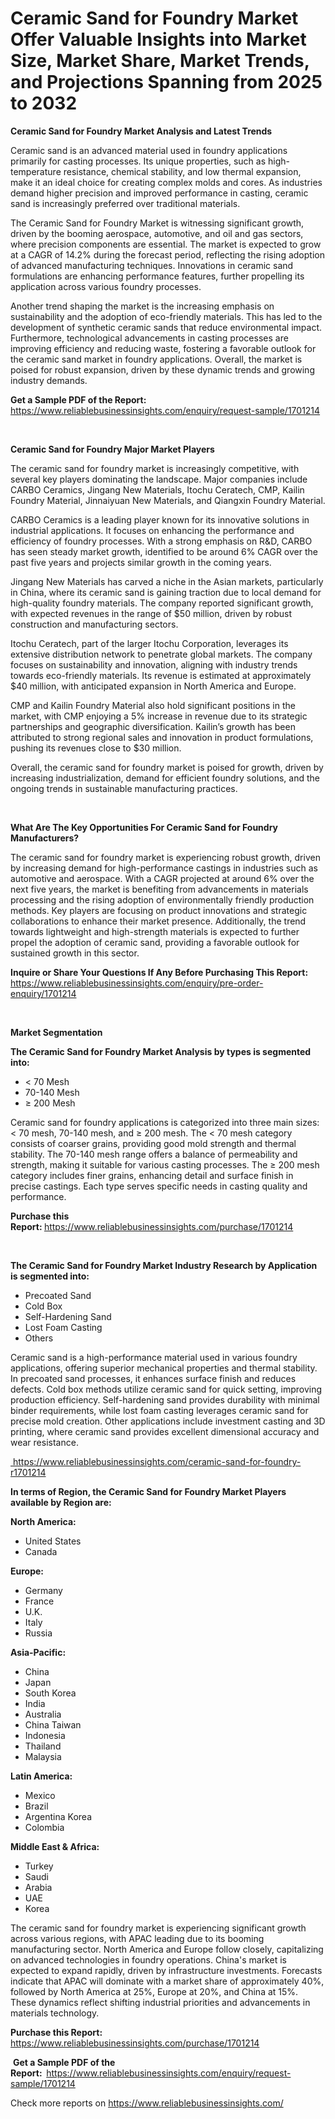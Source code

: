 <p><h1>Ceramic Sand for Foundry Market Offer Valuable Insights into Market Size, Market Share, Market Trends, and Projections Spanning from 2025 to 2032</h1></p><p><strong>Ceramic Sand for Foundry Market Analysis and Latest Trends</strong></p>
<p><p>Ceramic sand is an advanced material used in foundry applications primarily for casting processes. Its unique properties, such as high-temperature resistance, chemical stability, and low thermal expansion, make it an ideal choice for creating complex molds and cores. As industries demand higher precision and improved performance in casting, ceramic sand is increasingly preferred over traditional materials.</p><p>The Ceramic Sand for Foundry Market is witnessing significant growth, driven by the booming aerospace, automotive, and oil and gas sectors, where precision components are essential. The market is expected to grow at a CAGR of 14.2% during the forecast period, reflecting the rising adoption of advanced manufacturing techniques. Innovations in ceramic sand formulations are enhancing performance features, further propelling its application across various foundry processes.</p><p>Another trend shaping the market is the increasing emphasis on sustainability and the adoption of eco-friendly materials. This has led to the development of synthetic ceramic sands that reduce environmental impact. Furthermore, technological advancements in casting processes are improving efficiency and reducing waste, fostering a favorable outlook for the ceramic sand market in foundry applications. Overall, the market is poised for robust expansion, driven by these dynamic trends and growing industry demands.</p></p>
<p><strong>Get a Sample PDF of the Report:&nbsp;</strong> <a href="https://www.reliablebusinessinsights.com/enquiry/request-sample/1701214?utm_campaign=2960&utm_medium=2&utm_source=Github&utm_content=ia&utm_term=27032025&utm_id=ceramic-sand-for-foundry">https://www.reliablebusinessinsights.com/enquiry/request-sample/1701214</a></p>
<p>&nbsp;</p>
<p><strong>Ceramic Sand for Foundry Major Market Players</strong></p>
<p><p>The ceramic sand for foundry market is increasingly competitive, with several key players dominating the landscape. Major companies include CARBO Ceramics, Jingang New Materials, Itochu Ceratech, CMP, Kailin Foundry Material, Jinnaiyuan New Materials, and Qiangxin Foundry Material.</p><p>CARBO Ceramics is a leading player known for its innovative solutions in industrial applications. It focuses on enhancing the performance and efficiency of foundry processes. With a strong emphasis on R&D, CARBO has seen steady market growth, identified to be around 6% CAGR over the past five years and projects similar growth in the coming years.</p><p>Jingang New Materials has carved a niche in the Asian markets, particularly in China, where its ceramic sand is gaining traction due to local demand for high-quality foundry materials. The company reported significant growth, with expected revenues in the range of $50 million, driven by robust construction and manufacturing sectors.</p><p>Itochu Ceratech, part of the larger Itochu Corporation, leverages its extensive distribution network to penetrate global markets. The company focuses on sustainability and innovation, aligning with industry trends towards eco-friendly materials. Its revenue is estimated at approximately $40 million, with anticipated expansion in North America and Europe.</p><p>CMP and Kailin Foundry Material also hold significant positions in the market, with CMP enjoying a 5% increase in revenue due to its strategic partnerships and geographic diversification. Kailin’s growth has been attributed to strong regional sales and innovation in product formulations, pushing its revenues close to $30 million.</p><p>Overall, the ceramic sand for foundry market is poised for growth, driven by increasing industrialization, demand for efficient foundry solutions, and the ongoing trends in sustainable manufacturing practices.</p></p>
<p>&nbsp;</p>
<p><strong>What Are The Key Opportunities For Ceramic Sand for Foundry Manufacturers?</strong></p>
<p><p>The ceramic sand for foundry market is experiencing robust growth, driven by increasing demand for high-performance castings in industries such as automotive and aerospace. With a CAGR projected at around 6% over the next five years, the market is benefiting from advancements in materials processing and the rising adoption of environmentally friendly production methods. Key players are focusing on product innovations and strategic collaborations to enhance their market presence. Additionally, the trend towards lightweight and high-strength materials is expected to further propel the adoption of ceramic sand, providing a favorable outlook for sustained growth in this sector.</p></p>
<p><strong>Inquire or Share Your Questions If Any Before Purchasing This Report:</strong> <a href="https://www.reliablebusinessinsights.com/enquiry/pre-order-enquiry/1701214?utm_campaign=2960&utm_medium=2&utm_source=Github&utm_content=ia&utm_term=27032025&utm_id=ceramic-sand-for-foundry">https://www.reliablebusinessinsights.com/enquiry/pre-order-enquiry/1701214</a></p>
<p>&nbsp;</p>
<p><strong>Market Segmentation</strong></p>
<p><strong>The Ceramic Sand for Foundry Market Analysis by types is segmented into:</strong></p>
<p><ul><li>< 70 Mesh</li><li>70-140 Mesh</li><li>≥ 200 Mesh</li></ul></p>
<p><p>Ceramic sand for foundry applications is categorized into three main sizes: < 70 mesh, 70-140 mesh, and ≥ 200 mesh. The < 70 mesh category consists of coarser grains, providing good mold strength and thermal stability. The 70-140 mesh range offers a balance of permeability and strength, making it suitable for various casting processes. The ≥ 200 mesh category includes finer grains, enhancing detail and surface finish in precise castings. Each type serves specific needs in casting quality and performance.</p></p>
<p><strong>Purchase this Report:&nbsp;</strong><a href="https://www.reliablebusinessinsights.com/purchase/1701214?utm_campaign=2960&utm_medium=2&utm_source=Github&utm_content=ia&utm_term=27032025&utm_id=ceramic-sand-for-foundry">https://www.reliablebusinessinsights.com/purchase/1701214</a></p>
<p>&nbsp;</p>
<p><strong>The Ceramic Sand for Foundry Market Industry Research by Application is segmented into:</strong></p>
<p><ul><li>Precoated Sand</li><li>Cold Box</li><li>Self-Hardening Sand</li><li>Lost Foam Casting</li><li>Others</li></ul></p>
<p><p>Ceramic sand is a high-performance material used in various foundry applications, offering superior mechanical properties and thermal stability. In precoated sand processes, it enhances surface finish and reduces defects. Cold box methods utilize ceramic sand for quick setting, improving production efficiency. Self-hardening sand provides durability with minimal binder requirements, while lost foam casting leverages ceramic sand for precise mold creation. Other applications include investment casting and 3D printing, where ceramic sand provides excellent dimensional accuracy and wear resistance.</p></p>
<p><a href="https://www.reliablebusinessinsights.com/ceramic-sand-for-foundry-r1701214?utm_campaign=2960&utm_medium=2&utm_source=Github&utm_content=ia&utm_term=27032025&utm_id=ceramic-sand-for-foundry">&nbsp;https://www.reliablebusinessinsights.com/ceramic-sand-for-foundry-r1701214</a></p>
<p><strong>In terms of Region, the Ceramic Sand for Foundry Market Players available by Region are:</strong></p>
<p>
    <p> <strong> North America: </strong>
        <ul>
            <li>United States</li>
            <li>Canada</li>
        </ul>
        </p> 
    <p> <strong> Europe: </strong>
        <ul>
            <li>Germany</li>
            <li>France</li>
            <li>U.K.</li>
            <li>Italy</li>
            <li>Russia</li>
        </ul>
        </p> 
    <p> <strong> Asia-Pacific: </strong>
        <ul>
            <li>China</li>
            <li>Japan</li>
            <li>South Korea</li>
            <li>India</li>
            <li>Australia</li>
            <li>China Taiwan</li>
            <li>Indonesia</li>
            <li>Thailand</li>
            <li>Malaysia</li>
        </ul>
        </p> 
    <p> <strong> Latin America: </strong>
        <ul>
            <li>Mexico</li>
            <li>Brazil</li>
            <li>Argentina Korea</li>
            <li>Colombia</li>
        </ul>
        </p> 
    <p> <strong> Middle East & Africa: </strong>
        <ul>
            <li>Turkey</li>
            <li>Saudi</li>
            <li>Arabia</li>
            <li>UAE</li>
            <li>Korea</li>
        </ul>
    </p>
    </p>
<p><p>The ceramic sand for foundry market is experiencing significant growth across various regions, with APAC leading due to its booming manufacturing sector. North America and Europe follow closely, capitalizing on advanced technologies in foundry operations. China's market is expected to expand rapidly, driven by infrastructure investments. Forecasts indicate that APAC will dominate with a market share of approximately 40%, followed by North America at 25%, Europe at 20%, and China at 15%. These dynamics reflect shifting industrial priorities and advancements in materials technology.</p></p>
<p><strong>Purchase this Report: </strong><a href="https://www.reliablebusinessinsights.com/purchase/1701214?utm_campaign=2960&utm_medium=2&utm_source=Github&utm_content=ia&utm_term=27032025&utm_id=ceramic-sand-for-foundry">https://www.reliablebusinessinsights.com/purchase/1701214</a></p>
<p>&nbsp;<strong>Get a Sample PDF of the Report:&nbsp;&nbsp;</strong><a href="https://www.reliablebusinessinsights.com/enquiry/request-sample/1701214?utm_campaign=2960&utm_medium=2&utm_source=Github&utm_content=ia&utm_term=27032025&utm_id=ceramic-sand-for-foundry">https://www.reliablebusinessinsights.com/enquiry/request-sample/1701214</a></p>
<p><strong></strong></p>
<p>Check more reports on <a href="https://www.reliablebusinessinsights.com/?utm_campaign=2960&utm_medium=2&utm_source=Github&utm_content=ia&utm_term=27032025&utm_id=ceramic-sand-for-foundry">https://www.reliablebusinessinsights.com/</a></p>